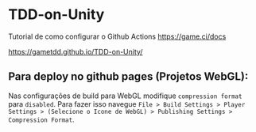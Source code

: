 # TDD-on-Unity

Tutorial de como configurar o Github Actions https://game.ci/docs


https://gametdd.github.io/TDD-on-Unity/

## Para deploy no github pages (Projetos WebGL):
Nas configurações de build para WebGL modifique `compression format` para `disabled`. Para fazer isso navegue `File > Build Settings > Player Settings > (Selecione o Icone de WebGL) > Publishing Settings > Compression Format`.

